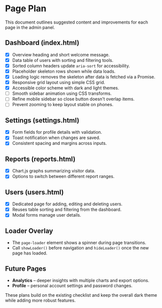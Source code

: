 # Page Plan

This document outlines suggested content and improvements for each page in the admin panel.

## Dashboard (index.html)
- [x] Overview heading and short welcome message.
- [x] Data table of users with sorting and filtering tools.
- [x] Sorted column headers update `aria-sort` for accessibility.
- [x] Placeholder skeleton rows shown while data loads.
- [x] Loading logic removes the skeleton after data is fetched via a Promise.
- [x] Responsive grid layout using simple CSS grid.
- [x] Accessible color scheme with dark and light themes.
- [ ] Smooth sidebar animation using CSS transforms.
- [ ] Refine mobile sidebar so close button doesn't overlap items.
- [ ] Prevent zooming to keep layout stable on phones.

## Settings (settings.html)
- [x] Form fields for profile details with validation.
- [x] Toast notification when changes are saved.
- [x] Consistent spacing and margins across inputs.

## Reports (reports.html)
- [x] Chart.js graphs summarizing visitor data.
- [x] Options to switch between different report ranges.

## Users (users.html)
- [x] Dedicated page for adding, editing and deleting users.
- [x] Reuses table sorting and filtering from the dashboard.
- [x] Modal forms manage user details.

## Loader Overlay
- The `page-loader` element shows a spinner during page transitions.
- Call `showLoader()` before navigation and `hideLoader()` once the new page has loaded.

## Future Pages
- **Analytics** – deeper insights with multiple charts and export options.
- **Profile** – personal account settings and password changes.

These plans build on the existing checklist and keep the overall dark theme while adding more robust features.
